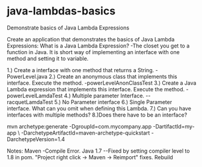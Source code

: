 # java-lambdas-basics
Demonstrate basics of Java Lambda Expressions

Create an application that demonstrates the basics of Java Lambda Expressions:
What is a Java Lambda Expression?
-The closet you get to a function in Java. It is short way of implementing an 
interface with one method and setting it to variable.

1.) Create a interface with one method that returns a String.
-PowerLevel.java
2.) Create an anonymous class that implements this interface. Execute the method.
-powerLevelAnonClassTest
3.) Create a Java Lambda expression that implements this interface. Execute the method.
-powerLevelLamdaTest
4.) Multiple parameter Interface.
--racquetLamdaTest
5.) No Parameter interface
6.) Single Parameter interface. What can you omit when defining this Lambda.
7.) Can you have interfaces with multiple methods?
8.)Does there have to be an interface?

mvn archetype:generate -DgroupId=com.mycompany.app -DartifactId=my-app \ 
-DarchetypeArtifactId=maven-archetype-quickstart -DarchetypeVersion=1.4

Notes:
Maven
-Compile Error. Java 1.7
--Fixed by setting compiler level to 1.8 in pom. "Project right click -> Maven -> Reimport" fixes. Rebuild